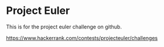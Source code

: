 # Project Euler

This is for the project euler challenge on github.

https://www.hackerrank.com/contests/projecteuler/challenges
